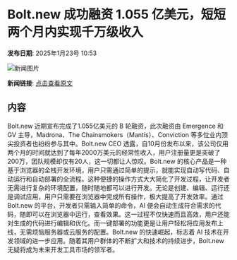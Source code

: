 # Bolt.new 成功融资 1.055 亿美元，短短两个月内实现千万级收入

**发布日期**: 2025年1月23号 10:53

![新闻图片](https://pic.chinaz.com/picmap/201901101704279841_1.jpg)

**新闻链接**: [点击查看原文](https://www.aibase.com/zh/news/14953)

## 内容

Bolt.new 近期宣布完成了1.055亿美元的 B 轮融资，此次融资由 Emergence 和 GV 主导，Madrona、The Chainsmokers（Mantis）、Conviction 等多位业内顶尖投资者也纷纷参与其中。Bolt.new CEO 透露，自10月份发布以来，该公司仅用两个月的时间就达到了每年2000万美元的经常性收入，用户注册量更是突破了200万，团队规模却仅有20人，这一切都让人惊叹。Bolt.new 的核心产品是一种基于浏览器的全栈开发环境，用户只需通过简单的提示，就能实现自动写代码、自动运行和自动部署的全流程。这种便捷的操作方式大大简化了开发过程，让开发者无需进行复杂的环境配置，随时随地都可以进行开发。无论是创建、编辑、运行还是调试应用，用户只需要在浏览器中完成所有操作，极大提高了开发效率。通过 Bolt.new 的平台，开发者只需输入简单的命令，AI 便会自动生成符合需求的代码，随即可以在浏览器中运行，查看效果。这一过程不仅快速而且高效，用户还能对生成的代码进行编辑和优化。而一键部署的功能更是让用户轻松将应用发布上线，无需烦恼服务器或云服务的配置。Bolt.new 的快速崛起，标志着 AI 技术在开发领域的进一步应用。随着其用户群体的不断扩大和技术的持续进步，Bolt.new 无疑将成为未来开发工具市场的领军者。
